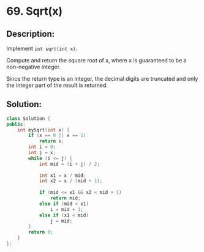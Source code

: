 # 69. Sqrt(x)

## Description:

Implement `int sqrt(int x)`.

Compute and return the square root of x, where x is guaranteed to be a non-negative integer.

Since the return type is an integer, the decimal digits are truncated and only the integer part of the result is returned.

## Solution:

```c++
class Solution {
public:
    int mySqrt(int x) {
        if (x == 0 || x == 1)
            return x;
        int i = 0;
        int j = x;
        while (i <= j) {
            int mid = (i + j) / 2; 
            
            int x1 = x / mid;
            int x2 = x / (mid + 1);
            
            if (mid <= x1 && x2 < mid + 1)
                return mid;
            else if (mid < x1)
                i = mid + 1;
            else if (x1 < mid)
                j = mid;
        }
        return 0;
    }
};
```

<!-- remark：

-  -->
